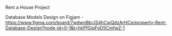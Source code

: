 Rent a House Project

Database Models Design on Figjam - https://www.figma.com/board/7wdwnBbrJS4hCwQdzArHCe/property-Rent-Database-Design?node-id=0-1&t=hkPfGjpFoD5CmfwZ-1
